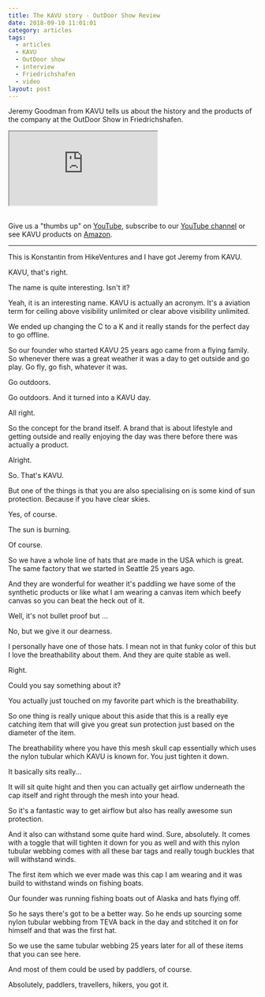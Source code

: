 ```yaml
---
title: The KAVU story - OutDoor Show Review
date: 2018-09-10 11:01:01
category: articles
tags:
  - articles
  - KAVU
  - OutDoor show
  - interview
  - Friedrichshafen
  - video
layout: post
---
```


Jeremy Goodman from KAVU tells us about the history and the products of the company at the OutDoor Show in Friedrichshafen.

<div class="embed-responsive embed-responsive-16by9">
    <iframe class="embed-responsive-item" src="https://www.youtube.com/embed/GDcd2u_Auic"></iframe>
</div>
<br>
<!--more-->

Give us a "thumbs up" on <a href="https://www.youtube.com/embed/Pi6c4Z150rE" rel="nofollow" target="_blank">YouTube</a>, subscribe to our <a rel="nofollow" target="_blank"  href="https://www.youtube.com/channel/UCnO9Q_m9EaOCrHmmQIBVBNw?sub_confirmation=1">YouTube channel</a> or see KAVU products on <a href="https://amzn.to/2x1RB5D" rel="nofollow" target="_blank">Amazon</a>.

---

This is Konstantin from HikeVentures and I have got Jeremy from KAVU.

KAVU, that's right.

The name is quite interesting. Isn't it?

Yeah, it is an interesting name. KAVU is actually an acronym. It's a aviation term for ceiling above visibility unlimited or clear above visibility unlimited.

We ended up changing the C to a K and it really stands for the perfect day to go offline.

So our founder who started KAVU 25 years ago came from a flying family. So whenever there was a great weather it was a day to get outside and go play. Go fly, go fish, whatever it was.

Go outdoors.

Go outdoors. And it turned into a KAVU day.

All right.

So the concept for the brand itself. A brand that is about lifestyle and getting outside and really enjoying the day was there before there was actually a product.

Alright.

So. That's KAVU.

But one of the things is that you are also specialising on is some kind of sun protection. Because if you have clear skies.

Yes, of course.

The sun is burning.

Of course.

So we have a whole line of hats that are made in the USA which is great. The same factory that we started in Seattle 25 years ago.

And they are wonderful for weather it's paddling we have some of the synthetic products or like what I am wearing a canvas item which beefy canvas so you can beat the heck out of it.

Well, it's not bullet proof but ...

No, but we give it our dearness.

I personally have one of those hats. I mean not in that funky color of this but I love the breathability about them. And they are quite stable as well.

Right.

Could you say something about it?

You actually just touched on my favorite part which is the breathability.

So one thing is really unique about this aside that this is a really eye catching item that will give you great sun protection just based on the diameter of the item.

The breathability where you have this mesh skull cap essentially which uses the nylon tubular which KAVU is known for. You just tighten it down.

It basically sits really...

It will sit quite hight and then you can actually get airflow underneath the cap itself and right through the mesh into your head.

So it's a fantastic way to get airflow but also has really awesome sun protection.

And it also can withstand some quite hard wind. Sure, absolutely. It comes with a toggle that will tighten it down for you as well and with this nylon tubular webbing comes with all these bar tags and really tough buckles that will withstand winds.

The first item which we ever made was this cap I am wearing and it was build to withstand winds on fishing boats.

Our founder was running fishing boats out of Alaska and hats flying off.

So he says there's got to be a better way. So he ends up sourcing some nylon tubular webbing from TEVA back in the day and stitched it on for himself and that was the first hat.

So we use the same tubular webbing 25 years later for all of these items that you can see here.

And most of them could be used by paddlers, of course.

Absolutely, paddlers, travellers, hikers, you got it.
